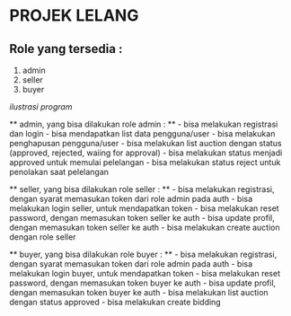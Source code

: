 # PROJEK LELANG

  ## Role yang tersedia :
  1. admin
  2. seller
  3. buyer

  *ilustrasi program* 
  
   ** admin, yang bisa dilakukan role admin : **
    - bisa melakukan registrasi dan login
    - bisa mendapatkan list data pengguna/user
    - bisa melakukan penghapusan pengguna/user
    - bisa melakukan list auction dengan status (approved, rejected, waiing for approval)
    - bisa melakukan status menjadi approved untuk memulai pelelangan
    - bisa melakukan status reject untuk penolakan saat pelelangan
  

   ** seller, yang bisa dilakukan role seller : **
    - bisa melakukan registrasi, dengan syarat memasukan token dari role admin pada auth
    - bisa melakukan login seller, untuk mendapatkan token
    - bisa melakukan reset password, dengan memasukan token seller ke auth
    - bisa update profil, dengan memasukan token seller ke auth
    - bisa melakukan create auction dengan role seller
  

   ** buyer, yang bisa dilakukan role buyer : **
    - bisa melakukan registrasi, dengan syarat memasukan token dari role admin pada auth
    - bisa melakukan login buyer, untuk mendapatkan token
    - bisa melakukan reset password, dengan memasukan token buyer ke auth
    - bisa update profil, dengan memasukan token buyer ke auth
    - bisa melakukan list auction dengan status approved
    - bisa melakukan create bidding 